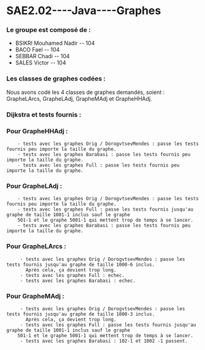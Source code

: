 # SAE2.02----Java----Graphes

### Le groupe est composé de : 
- BSIKRI Mouhamed Nadir -- 104
- BACO Fael -- 104
- SEBBAR Chadi -- 104
- SALES Victor -- 104

### Les classes de graphes codées :
Nous avons codé les 4 classes de graphes demandés, soient : GrapheLArcs, GrapheLAdj, GrapheMAdj et GrapheHHAdj.

### Dijkstra et tests fournis :
   ### Pour GrapheHHAdj : 
        - tests avec les graphes Orig / DorogvtsevMendes : passe les tests fournis peu importe la taille du graphe.
        - tests avec les graphes Barabasi : passe les tests fournis peu importe la taille du graphe.
        - tests avec les graphes Full : passe les tests fournis peu importe la taille du graphe.
   ### Pour GrapheLAdj :
        - tests avec les graphes Orig / DorogvtsevMendes : passe les tests fournis peu importe la taille du graphe.
        - tests avec les graphes Full : passe les tests fournis jusqu'au graphe de taille 1001-1 inclus sauf le graphe 
        501-1 et le graphe 5001-1 qui mettent trop de temps à se lancer.
        - tests avec les graphes Barabasi : passe les tests fournis peu importe la taille du graphe.
   ### Pour GrapheLArcs :
         - tests avec les graphes Orig / DorogvtsevMendes : passe les tests fournis jusqu'au graphe de taille 1000-6 inclus.
           Après cela, ça devient trop long.
         - tests avec les graphes Full : echec.
         - tests avec les graphes Barabasi : echec.
   ### Pour GrapheMAdj : 
         - tests avec les graphes Orig / DorogvtsevMendes : passe les tests fournis jusqu'au graphe de taille 1000-3 inclus.
           Après cela, ça devient trop long.
         - tests avec les graphes Full : passe les tests fournis jusqu'au graphe de taille 1001-1 inclus sauf le graphe 
        501-1 et le graphe 5001-1 qui mettent trop de temps à se lancer.
         - tests avec les graphes Barabasi : 102-1 et 1002 -1 passent.
      
         
